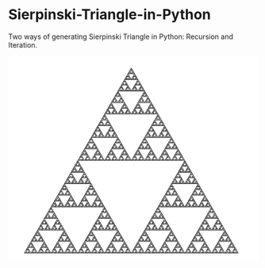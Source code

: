 # Sierpinski-Triangle-in-Python
Two ways of generating Sierpinski Triangle in Python: Recursion and Iteration.

![Sierpinski triangle](/images/Sierpinski.png)
